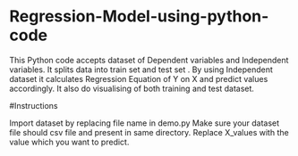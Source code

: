 # Regression-Model-using-python-code
This Python code accepts dataset of Dependent variables and Independent variables.
It splits data into train set and test set .
By using Independent dataset it calculates Regression Equation of Y on X and predict values accordingly.
It also do visualising of both training and test dataset.

#Instructions

Import dataset by replacing file name in demo.py 
Make sure your dataset file should csv file and present in same directory.
Replace X_values with the value which you want to predict.
